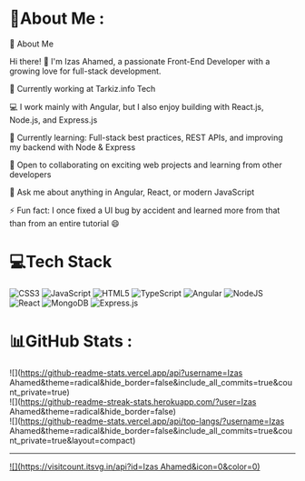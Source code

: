 # 💫About Me :
💫 About Me

Hi there! 👋 I'm Izas Ahamed, a passionate Front-End Developer with a growing love for full-stack development.

🔭 Currently working at Tarkiz.info Tech

💻 I work mainly with Angular, but I also enjoy building with React.js, Node.js, and Express.js

🌱 Currently learning: Full-stack best practices, REST APIs, and improving my backend with Node & Express

🤝 Open to collaborating on exciting web projects and learning from other developers

💬 Ask me about anything in Angular, React, or modern JavaScript

⚡ Fun fact: I once fixed a UI bug by accident and learned more from that than from an entire tutorial 😄

# 💻Tech Stack
![CSS3](https://img.shields.io/badge/css3-%231572B6.svg?style=for-the-badge&logo=css3&logoColor=white) ![JavaScript](https://img.shields.io/badge/javascript-%23323330.svg?style=for-the-badge&logo=javascript&logoColor=%23F7DF1E) ![HTML5](https://img.shields.io/badge/html5-%23E34F26.svg?style=for-the-badge&logo=html5&logoColor=white) ![TypeScript](https://img.shields.io/badge/typescript-%23007ACC.svg?style=for-the-badge&logo=typescript&logoColor=white) ![Angular](https://img.shields.io/badge/angular-%23DD0031.svg?style=for-the-badge&logo=angular&logoColor=white) ![NodeJS](https://img.shields.io/badge/node.js-6DA55F?style=for-the-badge&logo=node.js&logoColor=white) ![React](https://img.shields.io/badge/react-%2320232a.svg?style=for-the-badge&logo=react&logoColor=%2361DAFB) ![MongoDB](https://img.shields.io/badge/MongoDB-%234ea94b.svg?style=for-the-badge&logo=mongodb&logoColor=white) ![Express.js](https://img.shields.io/badge/express.js-%23404d59.svg?style=for-the-badge&logo=express&logoColor=%2361DAFB)
# 📊GitHub Stats :
![](https://github-readme-stats.vercel.app/api?username=Izas Ahamed&theme=radical&hide_border=false&include_all_commits=true&count_private=true)<br/>
![](https://github-readme-streak-stats.herokuapp.com/?user=Izas Ahamed&theme=radical&hide_border=false)<br/>
![](https://github-readme-stats.vercel.app/api/top-langs/?username=Izas Ahamed&theme=radical&hide_border=false&include_all_commits=true&count_private=true&layout=compact)

---
[![](https://visitcount.itsvg.in/api?id=Izas Ahamed&icon=0&color=0)](https://visitcount.itsvg.in)
